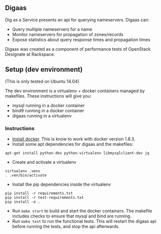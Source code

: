Digaas
------

Dig as a Service presents an api for querying nameservers. Digaas can:

- Query multiple nameservers for a name
- Monitor nameservers for propagation of zones/records
- Expose statistics about query response times and propagation times

Digaas was created as a component of performance tests of OpenStack Designate
at Rackspace.

Setup (dev environment)
-----------------------

(This is only tested on Ubuntu 14.04)

The dev environment is a virtualenv + docker containers managed by makefiles.
These instructions will give you:

- mysql running in a docker container
- bind9 running in a docker container
- digaas running in a virtualenv

### Instructions

- [Install docker](https://docs.docker.com/installation/ubuntulinux/). This is know to work with docker version 1.8.3.
- Install some apt dependencies for digaas and the makefiles:

```
apt-get install python-dev python-virtualenv libmysqlclient-dev jq
```

- Create and activate a virtualenv

```
virtualenv .venv
. .ven/bin/activate
```

- Install the pip dependencies inside the virtualenv

```
pip install -r requirements.txt
pip install -r test-requirements.txt
pip install -e .
```

- Run `make start` to build and start the docker containers. The makefile
includes checks to ensure that mysql and bind are running.
- Run `make test` to run the functional tests. This will restart the digaas 
api before running the tests, and stop the api afterwards.
